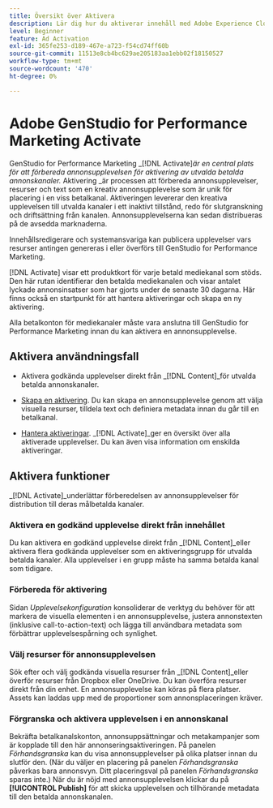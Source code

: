 ```yaml
---
title: Översikt över Aktivera
description: Lär dig hur du aktiverar innehåll med Adobe Experience Cloud och tredjepartsprogram.
level: Beginner
feature: Ad Activation
exl-id: 365fe253-d189-467e-a723-f54cd74ff60b
source-git-commit: 11513e8cb4bc629ae205183aa1ebb02f18150527
workflow-type: tm+mt
source-wordcount: '470'
ht-degree: 0%

---
```


# Adobe GenStudio for Performance Marketing Activate

GenStudio for Performance Marketing _[!DNL Activate]_är en central plats för att förbereda annonsupplevelsen för aktivering av utvalda betalda annonskanaler._ Aktivering _är processen att förbereda annonsupplevelser, resurser och text som en kreativ annonsupplevelse som är unik för placering i en viss betalkanal. Aktiveringen levererar den kreativa upplevelsen till utvalda kanaler i ett inaktivt tillstånd, redo för slutgranskning och driftsättning från kanalen. Annonsupplevelserna kan sedan distribueras på de avsedda marknaderna.

Innehållsredigerare och systemansvariga kan publicera upplevelser vars resurser antingen genereras i eller överförs till GenStudio for Performance Marketing.

[!DNL Activate] visar ett produktkort för varje betald mediekanal som stöds. Den här rutan identifierar den betalda mediekanalen och visar antalet lyckade annonsinsatser som har gjorts under de senaste 30 dagarna. Här finns också en startpunkt för att hantera aktiveringar och skapa en ny aktivering.

Alla betalkonton för mediekanaler måste vara anslutna till GenStudio for Performance Marketing innan du kan aktivera en annonsupplevelse.

## Aktivera användningsfall

* Aktivera godkända upplevelser direkt från _[!DNL Content]_för utvalda betalda annonskanaler.

* [Skapa en aktivering](create-activation.md). Du kan skapa en annonsupplevelse genom att välja visuella resurser, tilldela text och definiera metadata innan du går till en betalkanal.

* [Hantera aktiveringar](manage-activations.md). _[!DNL Activate]_ger en översikt över alla aktiverade upplevelser. Du kan även visa information om enskilda aktiveringar.

## Aktivera funktioner

_[!DNL Activate]_underlättar förberedelsen av annonsupplevelser för distribution till deras målbetalda kanaler.

### Aktivera en godkänd upplevelse direkt från innehållet

Du kan aktivera en godkänd upplevelse direkt från _[!DNL Content]_eller aktivera flera godkända upplevelser som en aktiveringsgrupp för utvalda betalda kanaler. Alla upplevelser i en grupp måste ha samma betalda kanal som tidigare.

### Förbereda för aktivering

Sidan _Upplevelsekonfiguration_ konsoliderar de verktyg du behöver för att markera de visuella elementen i en annonsupplevelse, justera annonstexten (inklusive call-to-action-text) och lägga till användbara metadata som förbättrar upplevelsespårning och synlighet.

### Välj resurser för annonsupplevelsen

Sök efter och välj godkända visuella resurser från _[!DNL Content]_eller överför resurser från Dropbox eller OneDrive. Du kan överföra resurser direkt från din enhet. En annonsupplevelse kan köras på flera platser. Assets kan laddas upp med de proportioner som annonsplaceringen kräver.

### Förgranska och aktivera upplevelsen i en annonskanal

Bekräfta betalkanalskonton, annonsuppsättningar och metakampanjer som är kopplade till den här annonseringsaktiveringen. På panelen _Förhandsgranska_ kan du visa annonsupplevelser på olika platser innan du slutför den. (När du väljer en placering på panelen _Förhandsgranska_ påverkas bara annonsvyn. Ditt placeringsval på panelen _Förhandsgranska_ sparas inte.) När du är nöjd med annonsupplevelsen klickar du på **[!UICONTROL Publish]** för att skicka upplevelsen och tillhörande metadata till den betalda annonskanalen.
